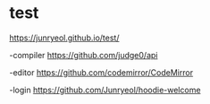 # test
https://junryeol.github.io/test/


-compiler
https://github.com/judge0/api

-editor
https://github.com/codemirror/CodeMirror

-login
https://github.com/Junryeol/hoodie-welcome
